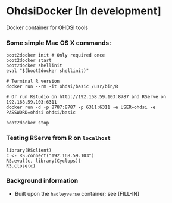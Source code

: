 # OhdsiDocker [In development]
Docker container for OHDSI tools


### Some simple Mac OS X commands:
```
boot2docker init # Only required once
boot2docker start
boot2docker shellinit
eval "$(boot2docker shellinit)"

# Terminal R version
docker run --rm -it ohdsi/basic /usr/bin/R 

# Or run Rstudio on http://192.168.59.103:8787 and RServe on 192.168.59.103:6311
docker run -d -p 8787:8787 -p 6311:6311 -e USER=ohdsi -e PASSWORD=ohdsi ohdsi/basic

boot2docker stop
```

### Testing RServe from R on `localhost`
```{r}
library(RSclient)
c <- RS.connect("192.168.59.103")
RS.eval(c, library(Cyclops))
RS.close(c)
```


### Background information
* Built upon the `hadleyverse` container; see [FILL-IN]

